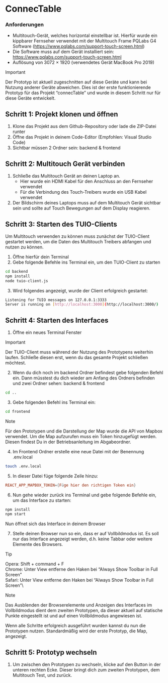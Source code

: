 # ConnecTable
### Anforderungen

- Multitouch-Gerät, welches horizontal einstellbar ist. Hierfür wurde ein kippbarer Fernseher verwendet mit der Multitouch Frame PQLabs G4 Software (https://www.pqlabs.com/support-touch-screen.html)
- Die Software muss auf dem Gerät installiert sein: https://www.pqlabs.com/support-touch-screen.html
- Auflösung von 3072 × 1920 (verwendetes Gerät MacBook Pro 2019)

> [!IMPORTANT]
> Der Prototyp ist aktuell zugeschnitten auf diese Geräte und kann bei Nutzung anderer Geräte abweichen. Dies ist der erste funktionierende Prototyp für das Projekt “connecTable” und wurde in diesem Schritt nur für diese Geräte entwickelt.


## Schritt 1: Projekt klonen und öffnen

1. Klone das Projekt aus dem Github-Repository oder lade die ZIP-Datei runter
2. Öffne das Projekt in deinem Code-Editor (Empfohlen: Visual Studio Code)
3. Sichtbar müssen 2 Ordner sein: backend & frontend


## Schritt 2: Multitouch Gerät verbinden

1. Schließe das Multitouch Gerät an deinen Laptop an.
   - Hier wurde ein HDMI Kabel für den Anschluss an den Fernseher verwendet
   - Für die Verbindung des Touch-Treibers wurde ein USB Kabel verwendet
2. Der Bildschirm deines Laptops muss auf dem Multitouch Gerät sichtbar sein und sollte auf Touch Bewegungen auf dem Display reagieren.


## Schritt 3: Starten des TUIO-Clients

Um Multitouch verwenden zu können muss zunächst der TUIO-Client gestartet werden, um die Daten des Multitouch Treibers abfangen und nutzen zu können.

1. Öffne hierfür dein Terminal
2. Gebe folgende Befehle ins Terminal ein, um den TUIO-Client zu starten

```bash
cd backend
npm install
node tuio-client.js
```

3. Wird folgendes angezeigt, wurde der Client erfolgreich gestartet:

```bash
Listening for TUIO messages on 127.0.0.1:3333
Server is running on [http://localhost:3000](http://localhost:3000/)
```


## Schritt 4: Starten des Interfaces

1. Öffne ein neues Terminal Fenster
   
> [!IMPORTANT]
> Der TUIO-Client muss während der Nutzung des Prototypens weiterhin laufen. Schließe diesen erst, wenn du das gesamte Projekt schließen möchtest.

2. Wenn du dich noch im backend Ordner befindest gebe folgenden Befehl ein. Dann müsstest du dich wieder am Anfang des Ordners befinden und zwei Ordner sehen: backend & frontend

```bash
cd ..
```

3. Gebe folgenden Befehl ins Terminal ein:

```bash
cd frontend
```

> [!NOTE]
> Für den Prototypen und die Darstellung der Map wurde die API von Mapbox verwendet. Um die Map aufzurufen muss ein Token hinzugefügt werden. Diesen findest Du in der Betriebsanleitung im Abgabeordner.

4. Im Frontend Ordner erstelle eine neue Datei mit der Benennung .env.local

```bash
touch .env.local
```

5. In dieser Datei füge folgende Zeile hinzu:

```toml
REACT_APP_MAPBOX_TOKEN={Füge hier den richtigen Token ein}
```

6. Nun gehe wieder zurück ins Terminal und gebe folgende Befehle ein, um das Interface zu starten:

```bash
npm install
npm start
```

Nun öffnet sich das Interface in deinem Browser

7. Stelle deinen Browser nun so ein, dass er auf Vollbildmodus ist. Es soll nur das Interface angezeigt werden, d.h. keine Tabbar oder weitere Elemente des Browsers. 

> [!TIP]
> Opera: Shift + command + F\
> Chrome: Unter View entferne den Haken bei “Always Show Toolbar in Full Screen”\
> Safari: Unter View entferne den Haken bei “Always Show Toolbar in Full Screen”\

> [!NOTE]
> Das Ausblenden der Browserelemente und Anzeigen des Interfaces im Vollbildmodus dient dem zweiten Prototypen, da dieser aktuell auf statische Punkte eingestellt ist und auf einen Vollbildmodus angewiesen ist.

Wenn alle Schritte erfolgreich ausgeführt wurden kannst du nun die Prototypen nutzen. Standardmäßig wird der erste Prototyp, die Map, angezeigt.


## Schritt 5: Prototyp wechseln

1. Um zwischen den Prototypen zu wechseln, klicke auf den Button in der unteren rechten Ecke.  Dieser bringt dich zum zweiten Prototypen, dem Multitouch Test, und zurück.
